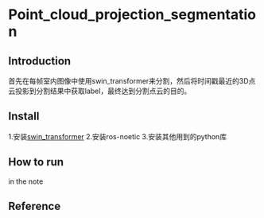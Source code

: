 # Point_cloud_projection_segmentation

## Introduction
首先在每帧室内图像中使用swin_transformer来分割，然后将时间戳最近的3D点云投影到分割结果中获取label，最终达到分割点云的目的。

## Install
1.安装[swin_transformer](https://github.com/SwinTransformer/Swin-Transformer-Semantic-Segmentation)
2.安装ros-noetic
3.安装其他用到的python库

## How to run
in the note

## Reference
